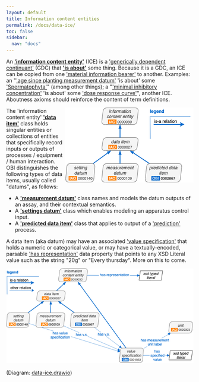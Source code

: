 ```yaml
---
layout: default
title: Information content entities
permalink: /docs/data-ice/
toc: false
sidebar:
  nav: "docs"
---
```


An **['information content entity'](http://purl.obolibrary.org/obo/IAO_0000030)** (ICE) is a ['generically dependent continuant'](http://purl.obolibrary.org/obo/BFO_0000031) (GDC) that **['is about'](http://purl.obolibrary.org/obo/IAO_0000136)** some thing. Because it is a GDC, an ICE can be copied from one ['material information bearer'](http://purl.obolibrary.org/obo/IAO_0000178) to another. Examples: an "['age since planting measurement datum'](http://purl.obolibrary.org/obo/OBI_0001156) 'is about' some ['Spermatophyta'](http://purl.obolibrary.org/obo/NCBITaxon_58024)" (among other things); a "['minimal inhibitory concentration'](http://purl.obolibrary.org/obo/OBI_0001514) 'is about' some ['dose response curve'](http://purl.obolibrary.org/obo/OBI_0001172)", another ICE.  Aboutness axioms should reinforce the content of term definitions.  

<img align="right" src="/assets/images/docs/data-ice/data_ice_branch.png">

The 'information content entity' **['data item'](http://purl.obolibrary.org/obo/IAO_0000027)** class holds singular entities or collections of entities that specifically record inputs or outputs of processes / equipment / human interaction. OBI distinguishes the following types of data items, usually called "datums", as follows:

* A **['measurement datum'](http://purl.obolibrary.org/obo/IAO_0000109)** class names and models the datum outputs of an assay, and their contextual semantics. 
* A **['settings datum'](http://purl.obolibrary.org/obo/IAO_0000140)** class which enables modeling an apparatus control input.
* A **['predicted data item'](http://purl.obolibrary.org/obo/OBI_0302867)** class that applies to output of a ['prediction'](http://purl.obolibrary.org/obo/OBI_0302910) process.

A data item (aka datum) may have an associated ['value specification'](http://purl.obolibrary.org/obo/OBI_0001933) that holds a numeric or categorical value, or may have a textually-encoded, parsable ['has representation'](http://purl.obolibrary.org/obo/OBI_0002815) data property that points to any XSD Literal value such as the string "20g" or "Every thursday". More on this to come.

<center><img src="/assets/images/docs/data-ice/data_ice_branch2.png"></center>

(Diagram: [data-ice.drawio](https://www.draw.io/#Uhttps%3A%2F%2Fobi-ontology.org%2Fassets%2Fimages%2Fdocs%2Fdata-ice%2Fdata-ice.drawio))

